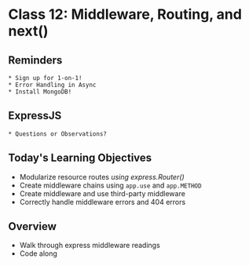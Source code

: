 # Class 12: Middleware, Routing, and next()

## Reminders
	* Sign up for 1-on-1!
	* Error Handling in Async
	* Install MongoDB!

## ExpressJS
	* Questions or Observations?
	
## Today's Learning Objectives

* Modularize resource routes _using express.Router()_
* Create middleware chains using `app.use` and `app.METHOD`
* Create middleware and use third-party middleware
* Correctly handle middleware errors and 404 errors

## Overview

* Walk through express middleware readings
* Code along